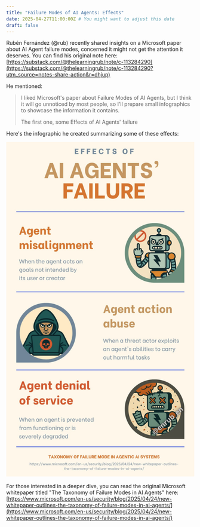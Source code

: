 ```yaml
---
title: "Failure Modes of AI Agents: Effects"
date: 2025-04-27T11:00:00Z # You might want to adjust this date
draft: false
---
```


Rubén Fernández (@rub) recently shared insights on a Microsoft paper about AI Agent failure modes, concerned it might not get the attention it deserves. You can find his original note here: [https://substack.com/@thelearningrub/note/c-113284290](https://substack.com/@thelearningrub/note/c-113284290?utm_source=notes-share-action&r=dhjup)

He mentioned:

> I liked Microsoft's paper about Failure Modes of AI Agents, but I think it will go unnoticed by most people, so I'll prepare small infographics to showcase the information it contains.
> 
> The first one, some Effects of AI Agents' failure

Here's the infographic he created summarizing some of these effects:

![Infographic about AI Agent Failure Effects](/images/infografia.jpg) 

For those interested in a deeper dive, you can read the original Microsoft whitepaper titled "The Taxonomy of Failure Modes in AI Agents" here: [https://www.microsoft.com/en-us/security/blog/2025/04/24/new-whitepaper-outlines-the-taxonomy-of-failure-modes-in-ai-agents/](https://www.microsoft.com/en-us/security/blog/2025/04/24/new-whitepaper-outlines-the-taxonomy-of-failure-modes-in-ai-agents/)
